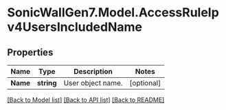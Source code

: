 # SonicWallGen7.Model.AccessRuleIpv4UsersIncludedName

## Properties

Name | Type | Description | Notes
------------ | ------------- | ------------- | -------------
**Name** | **string** | User object name. | [optional] 

[[Back to Model list]](../README.md#documentation-for-models) [[Back to API list]](../README.md#documentation-for-api-endpoints) [[Back to README]](../README.md)

